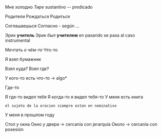 Мне холодно
*Тире* sustantivo -- predicado

Родители
Рождаться
Родиться

Соглашаешься
Согласно - según ...


Эрик **учитель**
Эрик *был* **учителем** en pasando se pasa al caso instrumental

Мечтать *о чём-то*
Что-то

Я взял бумажник

Взял куда?
Взял где?

У кого-то есть *что-то* -> algo*

Где-то

Я где-то видел тебя
Я когда-то я видел тебя-то
У меня есть книга


	el sujeto de la oracion siempre estan en nominativo

У меня в прошлом году

Стол *у* окна
Окно *у* двери -> cercanía con jerarquía
*Около* -> cercanía con posesión  